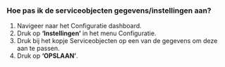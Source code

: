 ### Hoe pas ik de serviceobjecten gegevens/instellingen aan?
1.	Navigeer naar het Configuratie dashboard.
2.	Druk op **‘Instellingen’** in het menu Configuratie. 
3.	Druk bij het kopje Serviceobjecten op een van de gegevens om deze aan te passen.
4.	Druk op **‘OPSLAAN’**.

